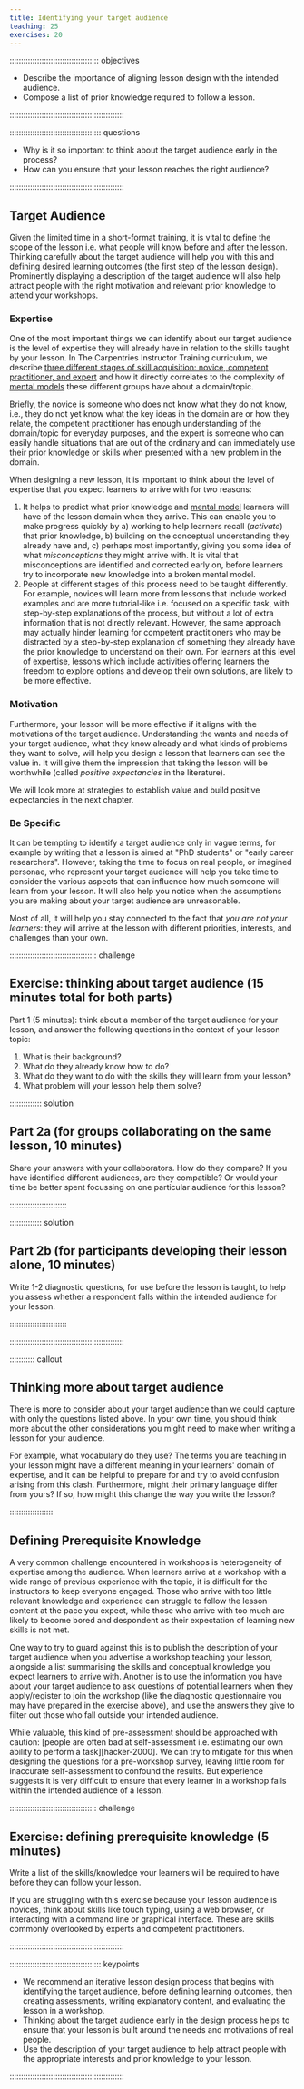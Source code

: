 ```yaml
---
title: Identifying your target audience
teaching: 25
exercises: 20
---
```


::::::::::::::::::::::::::::::::::::::: objectives

- Describe the importance of aligning lesson design with the intended audience.
- Compose a list of prior knowledge required to follow a lesson.

::::::::::::::::::::::::::::::::::::::::::::::::::

:::::::::::::::::::::::::::::::::::::::: questions

- Why is it so important to think about the target audience early in the process?
- How can you ensure that your lesson reaches the right audience?

::::::::::::::::::::::::::::::::::::::::::::::::::


## Target Audience

Given the limited time in a short-format training,
it is vital to define the scope of the lesson i.e.
what people will know before and after the lesson.
Thinking carefully about the target audience will help you with this and 
defining desired learning outcomes (the first step of the lesson design).
Prominently displaying a description of the target audience
will also help attract people with the right motivation and 
relevant prior knowledge to attend your workshops.

### Expertise

One of the most important things we can identify about our target audience
is the level of expertise they will already have in relation to the skills taught by your lesson.
In The Carpentries Instructor Training curriculum,
we describe 
[three different stages of skill acquisition: novice, competent practitioner, and expert][it-skill-acquisition] and how it directly correlates to the complexity of [mental models][it-mental-models] these different groups have about a domain/topic.

Briefly, the novice is someone who does not know what they do not know, i.e., they do not yet know what the key ideas in the domain are or how they relate, the competent practitioner has enough understanding of the domain/topic for everyday purposes, and the expert is someone who can easily handle situations that are out of the ordinary and can immediately use their prior knowledge or skills when presented with a new problem in the domain.

When designing a new lesson, it is important to think about 
the level of expertise that you expect learners to arrive with for two reasons:

1. It helps to predict what prior knowledge and 
   [mental model][it-mental-models] learners will have 
   of the lesson domain when they arrive. 
   This can enable you to make progress quickly
   by 
   a) working to help learners recall (_activate_) that prior knowledge,
   b) building on the conceptual understanding they already have and, 
   c) perhaps most importantly,
   giving you some idea of what _misconceptions_ they might arrive with.
   It is vital that misconceptions are identified and corrected early on,
   before learners try to incorporate new knowledge into a broken mental model.
2. People at different stages of this process need to be taught differently.
   For example, novices will learn more from lessons that include worked examples 
   and are more tutorial-like i.e. focused on a specific task, 
   with step-by-step explanations of the process,
   but without a lot of extra information that is not directly relevant. 
   However, the same approach may actually hinder learning for competent practitioners 
   who may be distracted by a step-by-step explanation 
   of something they already have the prior knowledge to understand on their own.
   For learners at this level of expertise, 
   lessons which include activities offering learners 
   the freedom to explore options and develop their own solutions,
   are likely to be more effective.

### Motivation

Furthermore, your lesson will be more effective if 
it aligns with the motivations of the target audience. 
Understanding the wants and needs of your target audience, 
what they know already and what kinds of problems they want to solve, 
will help you design a lesson that learners can see the value in.
It will give them the impression that taking the lesson will be worthwhile 
(called _positive expectancies_ in the literature). 

We will look more at strategies to establish value and build positive expectancies
in the next chapter.

### Be Specific

It can be tempting to identify a target audience only in vague terms,
for example by writing that a lesson is aimed at 
"PhD students" or "early career researchers".
However,
taking the time to focus on real people, 
or imagined personae, 
who represent your target audience will help you take time to consider 
the various aspects that can influence how much someone will learn from your lesson.
It will also help you notice when the assumptions you are making about your target audience 
are unreasonable.

Most of all, it will help you stay connected to the fact that 
_you are not your learners_:
they will arrive at the lesson with different priorities, 
interests, and challenges than your own.

::::::::::::::::::::::::::::::::::::::  challenge

## Exercise: thinking about target audience (15 minutes total for both parts)

Part 1 (5 minutes): think about a member of the target audience for your lesson,
and answer the following questions in the context of your lesson topic:

1. What is their background?
2. What do they already know how to do?
3. What do they want to do with the skills they will learn from your lesson?
4. What problem will your lesson help them solve?


::::::::::::::  solution

## Part 2a (for groups collaborating on the same lesson, 10 minutes)

Share your answers with your collaborators. How do they compare?
If you have identified different audiences, are they compatible?
Or would your time be better spent focussing on one particular audience for this lesson?


:::::::::::::::::::::::::

::::::::::::::  solution

## Part 2b (for participants developing their lesson alone, 10 minutes)

Write 1-2 diagnostic questions, for use before the lesson is taught,
to help you assess whether a respondent falls within the intended audience for your lesson.



:::::::::::::::::::::::::




::::::::::::::::::::::::::::::::::::::::::::::::::


::::::::::: callout

## Thinking more about target audience

There is more to consider about your target audience than we could capture 
with only the questions listed above.
In your own time, you should think more about the
other considerations you might need to make when writing a lesson for 
your audience. 

For example, what vocabulary do they use? 
The terms you are teaching in your lesson might have a different meaning
in your learners' domain of expertise,
and it can be helpful to prepare for and try to avoid confusion arising from this clash.
Furthermore, might their primary language differ from yours?
If so, how might this change the way you write the lesson?

:::::::::::::::::::

## Defining Prerequisite Knowledge

A very common challenge encountered in workshops is
heterogeneity of expertise among the audience.
When learners arrive at a workshop with 
a wide range of previous experience with the topic,
it is difficult for the instructors to keep everyone engaged.
Those who arrive with too little relevant knowledge and experience
can struggle to follow the lesson content at the pace you expect,
while those who arrive with too much are likely to become bored 
and despondent as their expectation of learning new skills is not met.

One way to try to guard against this is to publish 
the description of your target audience when you advertise a workshop teaching your lesson,
alongside a list summarising the skills and conceptual knowledge 
you expect learners to arrive with.
Another is to use the information you have about your target audience
to ask questions of potential learners when they apply/register to join the workshop
(like the diagnostic questionnaire you may have prepared in the exercise above),
and use the answers they give to filter out those who fall outside
your intended audience.

While valuable, this kind of pre-assessment should be approached 
with caution: 
[people are often bad at self-assessment i.e. estimating our own ability to perform a task][hacker-2000].
We can try to mitigate for this when designing the questions for a pre-workshop survey,
leaving little room for inaccurate self-assessment to confound the results.
But experience suggests it is very difficult to ensure that
every learner in a workshop falls within the intended audience of a lesson.

::::::::::::::::::::::::::::::::::::::  challenge

## Exercise: defining prerequisite knowledge (5 minutes)

Write a list of the skills/knowledge your learners will be required to have
before they can follow your lesson.

If you are struggling with this exercise because your lesson audience is novices,
think about skills like touch typing, using a web browser, or interacting with a command line 
or graphical interface. 
These are skills commonly overlooked by experts and competent practitioners.

::::::::::::::::::::::::::::::::::::::::::::::::::


[f1000-course-design-guide]: https://f1000research.com/documents/9-1377
[it-mental-models]: https://carpentries.github.io/instructor-training/02-practice-learning/index.html#building-a-mental-model
[it-skill-acquisition]: https://carpentries.github.io/instructor-training/02-practice-learning/index.html#the-acquisition-of-skill


:::::::::::::::::::::::::::::::::::::::: keypoints

- We recommend an iterative lesson design process that begins with identifying the target audience, before defining learning outcomes, then creating assessments, writing explanatory content, and evaluating the lesson in a workshop.
- Thinking about the target audience early in the design process helps to ensure that your lesson is built around the needs and motivations of real people.
- Use the description of your target audience to help attract people with the appropriate interests and prior knowledge to your lesson.

::::::::::::::::::::::::::::::::::::::::::::::::::


